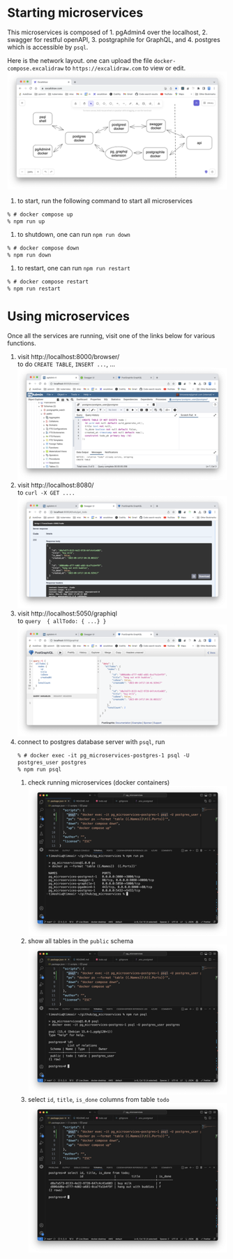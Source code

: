 # Starting microservices
This microservices is composed of 1. pgAdmin4 over the localhost, 2. swagger for restful openAPI, 3. postgraphile for GraphQL, and 4. postgres which is accessible by `psql`.

Here is the network layout. one can upload the file `docker-compose.excalidraw` to `https://excalidraw.com` to view or edit.
![network layout](./docs/pg_micros_docker_network.png)

1. to start, run the following command to start all microservices
```
% # docker compose up
% npm run up

```

1. to shutdown, one can run `npm run down`
```
% # docker compose down
% npm run down
```

1. to restart, one can run `npm run restart`
```
% # docker compose restart
% npm run restart
```

# Using microservices
Once all the services are running, 
visit one of the links below for various functions.
1. visit http://localhost:8000/browser/   
   to do `CREATE TABLE`, `INSERT ...`, ...
   ![pg admin4](./docs/pg_micros_pgadmin4.png)
1. visit http://localhost:8080/  
   to `curl -X GET ....`
   ![pg swagger](./docs/pg_micros_swagger.png)
1. visit http://localhost:5050/graphiql   
   to `query  { allTodo: { ...} }`
   ![pg graphql](./docs/pg_micros_graphql.png)
1. connect to postgres database server with `psql`, run 
   ```
   % # docker exec -it pg_microservices-postgres-1 psql -U postgres_user postgres
   % npm run psql
   ```
   1. check running microservices (docker containers)
     ![check docker containers](./docs/pg_micros_docker_ps.png)
   1. show all tables in the `public` schema
     ![show all public tables](./docs/pg_micros_psql_list_tables.png)
   1. select `id`, `title`, `is_done` columns from table `todo`
     ![select columns from todo table](./docs/pg_micros_psql_select_todo.png)
